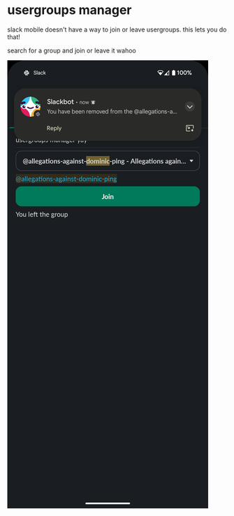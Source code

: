 # usergroups manager

slack mobile doesn't have a way to join or leave usergroups. this lets you do that!

search for a group and join or leave it wahoo

![](1.png)

